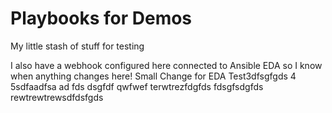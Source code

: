 # Playbooks for Demos
My little stash of stuff for testing

I also have a webhook configured here connected to Ansible EDA so I know when anything changes here!
Small Change for EDA
Test3dfsgfgds
4
5sdfaadfsa
ad
fds
dsgfdf
qwfwef
terwtrezfdgfds
fdsgfsdgfds
rewtrewtrewsdfdsfgds
